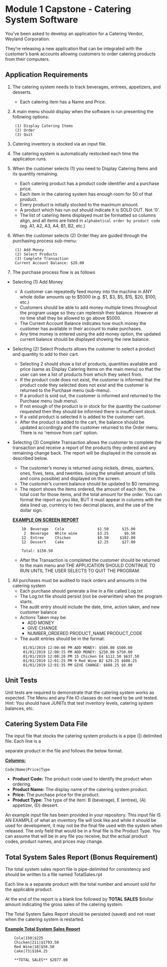 # Module 1 Capstone - Catering System Software

You’ve been asked to develop an application for a Catering Vendor, Weyland Corporation.  

They’re releasing a new application that can be integrated with the customer’s bank accounts allowing customers to order catering products from their computers.


## Application Requirements


1. The catering system needs to track beverages, entrees, appetizers, and desserts.

    - Each catering item has a Name and Price.

2. A main menu should display when the software is run presenting the following options:

        
        (1) Display Catering Items
        (2) Order
        (3) Quit
        
3. Catering inventory is stocked via an input file.
4. The catering system is automatically restocked each time the application runs.
5. When the customer selects ​(1) you need to Display Catering Items and its quantity remaining.
    - Each catering product has a product code identifier and a purchase price.
    - Each item in the catering system has enough room for 50 of that product.
    - Every product is initially stocked to the maximum amount.
    - A product which has run out should indicate it is SOLD OUT.  Not '0'.
    - The list of catering items displayed must be formatted so columns align, and all items are listed in `alphabetical order by product code` (eg. A1, A2, A3, A4, B1, B2, etc.)
6. When the customer selects (2) Order they are guided through the purchasing process sub-menu:

        
        (1) Add Money
        (2) Select Products
        (3) Complete Transaction
        Current Account Balance: $20.00


7. The purchase process flow is as follows
  - Selecting (1) Add Money ​
    - A customer can repeatedly feed money into the machine in ANY whole dollar amounts up to $5000 (e.g. $1, $3, $5, $15, $20, $100, etc.)
    - Customers should be able to add money multiple times throughout the program usage so they can replenish their balance. However at no time shall they be allowed to go above $5000.
    - The Current Account Balance indicates how much money the customer has available in their account to make purchases.
    - Any time money is entered using the add money option, the updated current balance should be displayed showing the new balance. 
  - Selecting ​(2) Select Products ​allows the customer to select a product and quantity to add to their cart.
      - Selecting 2 should show a list of products, quantities available and price (same as Display Catering Items on the main menu) so that the user can see a list of products from which they select from.
      - If the product code does not exist, the customer is informed that the product code they selected does not exist and the customer is returned to the Purchase menu (sub-menu).
    - If a product is sold out, the customer is informed and returned to the Purchase menu (sub menu).
    - If not enough of the product is in stock for the quantity the customer requested then they should be informed there is insufficient stock.  
    - If a valid product is selected it is added to the customer cart.
    - After the product is added to the cart, the balance should be updated accordingly and the customer returned to the Order menu. There is no 'remove from cart' option.
  - Selecting ​(3) Complete Transaction​ allows the customer to complete the transaction and receive a report of the products they ordered and any remaining change back. The report will be displayed in the console as described below.
      - The customer’s money is returned using nickels, dimes, quarters, ones, fives, tens, and twenties. (using the smallest amount of bills and coins possible) and displayed on the screen.
    - The customer’s current balance should be updated to $0 remaining.
    - The report shows the items ordered, the amount of each item, the total cost for those items, and the total amount for the order. You can format the report as you like, BUT it must appear in columns with the data lined up, currency to two decimal places, and the use of the dollar sign.

    **<span style="text-decoration:underline;">EXAMPLE ON SCREEN REPORT</span>**



            10 	Beverage   Cola               $1.50 	 $15.00	 	
             2	Beverage   White wine	      $3.25		  $6.50	
            12	Entree	   Chicken	          $8.50		$102.00
            12	Dessert	   Cake		          $2.25		 $27.00

            Total: $150.50



    - After the Transaction is completed the customer should be returned to the main menu and THE APPLICATION SHOULD CONTINUE TO RUN UNTIL THE USER SELECTS TO QUIT THE PROGRAM.   


  1. All purchases must be audited to track orders and amounts in the catering system
      - Each purchase should generate a line in a file called ​Log.txt
      - The Log.txt file should persist (not be overwritten) when the program starts.
      - The audit entry should include the date, time, action taken, and new customer balance 
      - Actions Taken may be:
        - ADD MONEY
        - GIVE CHANGE
        - NUMBER_ORDERED  PRODUCT_NAME  PRODUCT_CODE
      - The audit entries should be in the format:
```
        01/01/2019 12:00:00 PM ADD MONEY: $500.00 $500.00
        01/01/2019 12:00:15 PM ADD MONEY: $250.00 $750.00
        01/01/2019 12:00:20 PM 15 Chicken E4 $112.50 $637.50
        01/01/2019 12:01:25 PM 9 Red Wine B2 $29.25 $608.25
        01/01/2019 12:01:35 PM GIVE CHANGE: $608.25 $0.00
```



## Unit Tests

Unit tests are required to demonstrate that the catering system works as expected. The Menu and any File IO classes do not need to be unit tested. Hint: You should have JUNITs that test inventory levels, catering system balances, etc. 


## Catering System Data File

The input file that stocks the catering system  products is a pipe (|) delimited file. Each line is a

separate product in the file and follows the below format.  

**<span style="text-decoration:underline;">Columns:</span>**

```
Code|Name|Price|Type
```

*   **Product Code:**  The product code used to identify the product when ordering.
*   **Product Name:** The display name of the catering system product.
*   **Price:** The purchase price for the product.
*   **Product Type:** The type of the item:  B (beverage), E (entree), (A) appetizer, (D) dessert.

An example input file has been provided in your repository.  This input file IS AN EXAMPLE of what an inventory file will look like and while it should be used for development, it may not be the final file used with the system when released. The only field that would be in a final file is the Product Type. You can assume that will be in any file you receive, but the actual product codes, product names, and prices may change. 


## Total System Sales Report (Bonus Requirement)

The total system sales report file is pipe-delimited for consistency and should be written to a file named TotalSales.rpt

Each line is a separate product with the total number and amount sold for the applicable product. 

At the end of the report is a blank line followed by **TOTAL SALES** $dollar amount indicating the gross sales of the catering system.

The Total System Sales Report should be persisted (saved) and not reset when the catering system is restarted.  

**<span style="text-decoration:underline;">Example Total System Sales Report</span>**


```
    Cola|150|$225
    Chicken|211|$1793.50
    Red Wine|18|$58.50
    Cake|73|$164.25

    **TOTAL SALES** $2077.00
```
